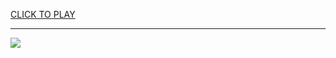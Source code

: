 
<a href="https://premium76.site?title=plane_games_unblocked_free&ref=13M">CLICK TO PLAY</a></h3>
<hr>

<a href="https://premium76.site?title=plane_games_unblocked_free&ref=13M"><img src="https://clearcache.store/games.png"></a>


